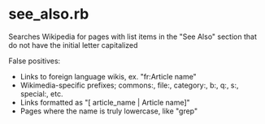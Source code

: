 
# see_also.rb

Searches Wikipedia for pages with list items in the "See Also" section that do not have the initial letter capitalized

False positives:
* Links to foreign language wikis, ex. "fr:Article name"
* Wikimedia-specific prefixes; commons:, file:, category:, b:, q:, s:, special:, etc.
* Links formatted as "[ article_name | Article name]"
* Pages where the name is truly lowercase, like "grep"